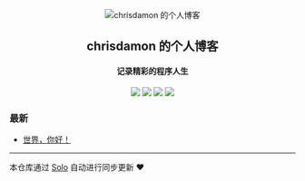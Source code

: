 <p align="center"><img alt="chrisdamon 的个人博客" src="https://static.b3log.org/images/brand/solo-32.png"></p><h2 align="center">
chrisdamon 的个人博客
</h2>

<h4 align="center">记录精彩的程序人生</h4>
<p align="center"><a title="chrisdamon 的个人博客" target="_blank" href="https://github.com/chrisdamon/solo-blog"><img src="https://img.shields.io/github/last-commit/chrisdamon/solo-blog.svg?style=flat-square&color=FF9900"></a>
<a title="GitHub repo size in bytes" target="_blank" href="https://github.com/chrisdamon/solo-blog"><img src="https://img.shields.io/github/repo-size/chrisdamon/solo-blog.svg?style=flat-square"></a>
<a title="Solo Version" target="_blank" href="https://github.com/88250/solo/releases"><img src="https://img.shields.io/badge/solo-3.6.7-f1e05a.svg?style=flat-square&color=blueviolet"></a>
<a title="Hits" target="_blank" href="https://github.com/88250/hits"><img src="https://hits.b3log.org/chrisdamon/solo-blog.svg"></a></p>

### 最新

* [世界，你好！](http://www.liwanpeng.com/hello-solo)



---

本仓库通过 [Solo](https://github.com/88250/solo) 自动进行同步更新 ❤️ 